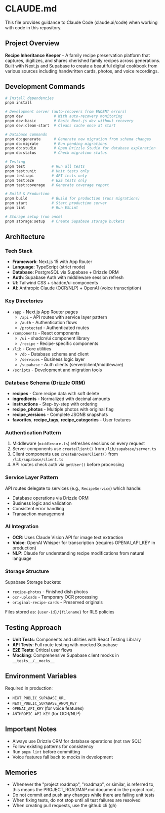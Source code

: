 # CLAUDE.md

This file provides guidance to Claude Code (claude.ai/code) when working with code in this repository.

## Project Overview

**Recipe Inheritance Keeper** - A family recipe preservation platform that captures, digitizes, and shares cherished family recipes across generations. Built with Next.js and Supabase to create a beautiful digital cookbook from various sources including handwritten cards, photos, and voice recordings.

## Development Commands

```bash
# Install dependencies
pnpm install

# Development server (auto-recovers from ENOENT errors)
pnpm dev              # With auto-recovery monitoring
pnpm dev:basic        # Basic Next.js dev without recovery
pnpm dev:clean-start  # Cleans cache once at start

# Database commands
pnpm db:generate      # Generate new migration from schema changes
pnpm db:migrate       # Run pending migrations
pnpm db:studio        # Open Drizzle Studio for database exploration
pnpm db:status        # Check migration status

# Testing
pnpm test            # Run all tests
pnpm test:unit       # Unit tests only
pnpm test:api        # API tests only
pnpm test:e2e        # E2E tests only
pnpm test:coverage   # Generate coverage report

# Build & Production
pnpm build           # Build for production (runs migrations)
pnpm start           # Start production server
pnpm lint            # Run ESLint

# Storage setup (run once)
pnpm storage:setup   # Create Supabase storage buckets
```

## Architecture

### Tech Stack
- **Framework**: Next.js 15 with App Router
- **Language**: TypeScript (strict mode)
- **Database**: PostgreSQL via Supabase + Drizzle ORM
- **Auth**: Supabase Auth with middleware session refresh
- **UI**: Tailwind CSS + shadcn/ui components
- **AI**: Anthropic Claude (OCR/NLP) + OpenAI (voice transcription)

### Key Directories
- `/app` - Next.js App Router pages
  - `/api` - API routes with service layer pattern
  - `/auth` - Authentication flows
  - `/protected` - Authenticated routes
- `/components` - React components
  - `/ui` - shadcn/ui component library
  - `/recipe` - Recipe-specific components
- `/lib` - Core utilities
  - `/db` - Database schema and client
  - `/services` - Business logic layer
  - `/supabase` - Auth clients (server/client/middleware)
- `/scripts` - Development and migration tools

### Database Schema (Drizzle ORM)
- **recipes** - Core recipe data with soft delete
- **ingredients** - Normalized with decimal amounts
- **instructions** - Step-by-step with ordering
- **recipe_photos** - Multiple photos with original flag
- **recipe_versions** - Complete JSONB snapshots
- **favorites**, **recipe_tags**, **recipe_categories** - User features

### Authentication Pattern
1. Middleware (`middleware.ts`) refreshes sessions on every request
2. Server components use `createClient()` from `/lib/supabase/server.ts`
3. Client components use `createBrowserClient()` from `/lib/supabase/client.ts`
4. API routes check auth via `getUser()` before processing

### Service Layer Pattern
API routes delegate to services (e.g., `RecipeService`) which handle:
- Database operations via Drizzle ORM
- Business logic and validation
- Consistent error handling
- Transaction management

### AI Integration
- **OCR**: Uses Claude Vision API for image text extraction
- **Voice**: OpenAI Whisper for transcription (requires OPENAI_API_KEY in production)
- **NLP**: Claude for understanding recipe modifications from natural language

### Storage Structure
Supabase Storage buckets:
- `recipe-photos` - Finished dish photos
- `ocr-uploads` - Temporary OCR processing
- `original-recipe-cards` - Preserved originals

Files stored as: `{user-id}/{filename}` for RLS policies

## Testing Approach
- **Unit Tests**: Components and utilities with React Testing Library
- **API Tests**: Full route testing with mocked Supabase
- **E2E Tests**: Critical user flows
- **Mocking**: Comprehensive Supabase client mocks in `__tests__/__mocks__`

## Environment Variables
Required in production:
- `NEXT_PUBLIC_SUPABASE_URL`
- `NEXT_PUBLIC_SUPABASE_ANON_KEY`
- `OPENAI_API_KEY` (for voice features)
- `ANTHROPIC_API_KEY` (for OCR/NLP)

## Important Notes
- Always use Drizzle ORM for database operations (not raw SQL)
- Follow existing patterns for consistency
- Run `pnpm lint` before committing
- Voice features fall back to mocks in development

## Memories
- Whenever the "project roadmap", "roadmap", or similar, is referred to, this means the PROJECT_ROADMAP.md document in the project root.
- Do not commit and push any changes while there are failing unit tests
- When fixing tests, do not stop until all test failures are resolved
- When creating pull requests, use the github cli (gh)
